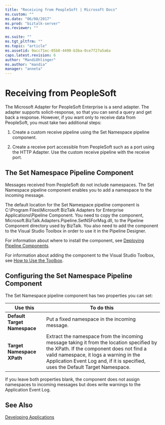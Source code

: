 ```yaml
---
title: "Receiving from PeopleSoft | Microsoft Docs"
ms.custom: ""
ms.date: "06/08/2017"
ms.prod: "biztalk-server"
ms.reviewer: ""

ms.suite: ""
ms.tgt_pltfrm: ""
ms.topic: "article"
ms.assetid: 9acc71ec-05b8-4490-b3ba-0ce7f27a5a6a
caps.latest.revision: 6
author: "MandiOhlinger"
ms.author: "mandia"
manager: "anneta"
---
```

# Receiving from PeopleSoft
The Microsoft Adapter for PeopleSoft Enterprise is a send adapter. The adapter supports solicit-response, so that you can send a query and get back a response. However, if you want only to receive data from PeopleSoft, you must take two additional steps:  
  
1.  Create a custom receive pipeline using the Set Namespace pipeline component.  
  
2.  Create a receive port accessible from PeopleSoft such as a port using the HTTP Adapter. Use the custom receive pipeline with the receive port.  
  
## The Set Namespace Pipeline Component  
 Messages received from PeopleSoft do not include namespaces. The Set Namespace pipeline component enables you to add a namespace to the incoming message.  
  
 The default location for the Set Namespace pipeline component is C:\Program Files\Microsoft BizTalk Adapters for Enterprise Applications\Pipeline Component. You need to copy the component, Microsoft.BizTalk.Adapters.Pipeline.SetNSForMsg.dll, to the Pipeline Component directory used by BizTalk. You also need to add the component to the Visual Studio Toolbox in order to use it in the Pipeline Designer.  
  
 For information about where to install the component, see [Deploying Pipeline Components](../core/deploying-pipeline-components.md).  
  
 For information about adding the component to the Visual Studio Toolbox, see [How to Use the Toolbox](../core/how-to-use-the-toolbox.md).  
  
## Configuring the Set Namespace Pipeline Component  
 The Set Namespace pipeline component has two properties you can set:  
  
|Use this|To do this|  
|--------------|----------------|  
|**Default Target Namespace**|Put a fixed namespace in the incoming message.|  
|**Target Namespace XPath**|Extract the namespace from the incoming message taking it from the location specified by the XPath. If the component does not find a valid namespace, it logs a warning in the Application Event Log and, if it is specified, uses the Default Target Namespace.|  
  
 If you leave both properties blank, the component does not assign namespaces to incoming messages but does write warnings to the Application Event Log.  
  
## See Also  
 [Developing Applications](../core/developing-applications4.md)